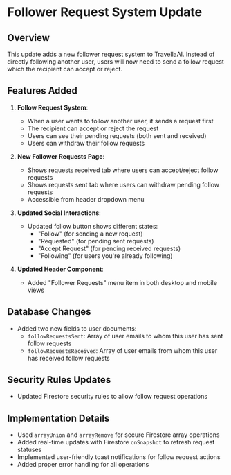 # Follower Request System Update

## Overview
This update adds a new follower request system to TravellaAI. Instead of directly following another user, users will now need to send a follow request which the recipient can accept or reject.

## Features Added
1. **Follow Request System**:
   - When a user wants to follow another user, it sends a request first
   - The recipient can accept or reject the request
   - Users can see their pending requests (both sent and received)
   - Users can withdraw their follow requests

2. **New Follower Requests Page**:
   - Shows requests received tab where users can accept/reject follow requests
   - Shows requests sent tab where users can withdraw pending follow requests
   - Accessible from header dropdown menu

3. **Updated Social Interactions**:
   - Updated follow button shows different states:
     - "Follow" (for sending a new request)
     - "Requested" (for pending sent requests)
     - "Accept Request" (for pending received requests)
     - "Following" (for users you're already following)

4. **Updated Header Component**:
   - Added "Follower Requests" menu item in both desktop and mobile views

## Database Changes
- Added two new fields to user documents:
  - `followRequestsSent`: Array of user emails to whom this user has sent follow requests
  - `followRequestsReceived`: Array of user emails from whom this user has received follow requests

## Security Rules Updates
- Updated Firestore security rules to allow follow request operations

## Implementation Details
- Used `arrayUnion` and `arrayRemove` for secure Firestore array operations
- Added real-time updates with Firestore `onSnapshot` to refresh request statuses
- Implemented user-friendly toast notifications for follow request actions
- Added proper error handling for all operations
